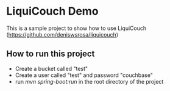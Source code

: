 # LiquiCouch Demo

This is a sample project to show how to use LiquiCouch (https://github.com/deniswsrosa/liquicouch)

## How to run this project

* Create a bucket called "test"
* Create a user called "test" and password "couchbase"
* run *mvn spring-boot:run* in the root directory of the project
